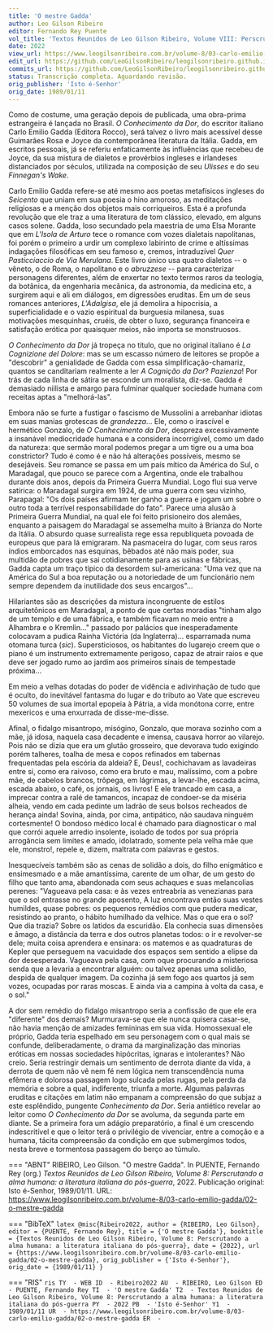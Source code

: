 ```yaml
---
title: 'O mestre Gadda'
author: Leo Gilson Ribeiro
editor: Fernando Rey Puente
vol_title: 'Textos Reunidos de Leo Gilson Ribeiro, Volume VIII: Perscrutando a alma humana: a literatura italiana do pós-guerra'
date: 2022
view_url: https://www.leogilsonribeiro.com.br/volume-8/03-carlo-emilio-gadda/02-o-mestre-gadda
edit_url: https://github.com/LeoGilsonRibeiro/leogilsonribeiro.github.io/edit/main//docs/markdown/volume-8/03-carlo-emilio-gadda/02-o-mestre-gadda.md
commits_url: https://github.com/LeoGilsonRibeiro/leogilsonribeiro.github.io/commits/main/docs/markdown/volume-8/03-carlo-emilio-gadda/02-o-mestre-gadda.md
status: Transcrição completa. Aguardando revisão.
orig_publisher: 'Isto é-Senhor'
orig_date: 1989/01/11
---
```


Como de costume, uma geração depois de publicada, uma obra-prima estrangeira é lançada no Brasil. *O Conhecimento da Dor*, do escritor italiano Carlo Emilio Gadda (Editora Rocco), será talvez o livro mais acessível desse Guimarães Rosa e Joyce da contemporânea literatura da Itália. Gadda, em escritos pessoais, já se referiu enfaticamente às influências que recebeu de Joyce, da sua mistura de dialetos e provérbios ingleses e irlandeses distanciados por séculos, utilizada na composição de seu *Ulisses* e do seu *Finnegan's Wake*.

Carlo Emilio Gadda refere-se até mesmo aos poetas metafísicos ingleses do *Seicento* que uniam em sua poesia o hino amoroso, as meditações religiosas e a menção dos objetos mais corriqueiros. Esta é a profunda revolução que ele traz a uma literatura de tom clássico, elevado, em alguns casos solene. Gadda, loso secundado pela maestria de uma Elsa Morante que em *L'Isola de Arturo* tece o romance com vozes dialetais napolitanas, foi porém o primeiro a urdir um complexo labirinto de crime e altíssimas indagações filosóficas em seu famoso e, cremos, intraduzível *Quer Pasticciaccio de Via Merulana*. Este livro único usa quatro dialetos -- o vêneto, o de Roma, o napolitano e o *abruzzese* -- para caracterizar personagens diferentes, além de enxertar no texto termos raros da teologia, da botânica, da engenharia mecânica, da astronomia, da medicina etc, a surgirem aqui e ali em diálogos, em digressões eruditas. Em um de seus romances anteriores, *L'Adalgisa*, ele já demolira a hipocrisia, a superficialidade e o vazio espiritual da burguesia milanesa, suas motivações mesquinhas, cruéis, de obter o luxo, segurança financeira e satisfação erótica por quaisquer meios, não importa se monstruosos.

*O Conhecimento da Dor* já tropeça no título, que no original italiano é *La Cognizione del Dolore*: mas se um escasso número de leitores se propõe a "descobrir" a genialidade de Gadda com essa simplificação-chamariz, quantos se canditariam realmente a ler *A Cognição da Dor*? *Pazienza*! Por trás de cada linha de sátira se esconde um moralista, diz-se. Gadda é demasiado niilista e amargo para fulminar qualquer sociedade humana com receitas aptas a "melhorá-las".

Embora não se furte a fustigar o fascismo de Mussolini a arrebanhar idiotas em suas manias grotescas de *grandezza*\... Ele, como o irascível e hermético Gonzalo, de *O Conhecimento da Dor*, despreza excessivamente a insanável mediocridade humana e a considera incorrigível, como um dado da natureza: que sermão moral podemos pregar a um tigre ou a uma boa constrictor? Tudo é como é e não há alterações possíveis, mesmo se desejáveis. Seu romance se passa em um país mítico da América do Sul, o Maradagal, que pouco se parece com a Argentina, onde ele trabalhou durante dois anos, depois da Primeira Guerra Mundial. Logo flui sua verve satírica: o Maradagal surgira em 1924, de uma guerra com seu vizinho, Parapagal: "Os dois países afirmam ter ganho a guerra e jogam um sobre o outro toda a terrível responsabilidade do fato". Parece uma alusão à Primeira Guerra Mundial, na qual ele foi feito prisioneiro dos alemães, enquanto a paisagem do Maradagal se assemelha muito à Brianza do Norte da Itália. O absurdo quase surrealista rege essa republiqueta povoada de europeus que para lá emigraram. Na pasmaceira do lugar, com seus raros índios emborcados nas esquinas, bêbados até não mais poder, sua multidão de pobres que sai cotidianamente para as usinas e fábricas, Gadda capta um traço típico da desordem sul-americana: "Uma vez que na América do Sul a boa reputação ou a notoriedade de um funcionário nem sempre dependem da inutilidade dos seus encargos"\...

Hilariantes são as descrições da mistura incongruente de estilos arquitetônicos em Maradagal, a ponto de que certas moradias "tinham algo de um templo e de uma fábrica, e também ficavam no meio entre a Alhambra e o Kremlin\..." passado por palácios que inesperadamente colocavam a pudica Rainha Victória (da Inglaterra)\... esparramada numa otomana turca (*sic*). Supersticiosos, os habitantes do lugarejo creem que o piano é um instrumento extremamente perigoso, capaz de atrair raios e que deve ser jogado rumo ao jardim aos primeiros sinais de tempestade próxima\...

Em meio a velhas dotadas do poder de vidência e adivinhação de tudo que é oculto, do inevitável fantasma do lugar e do tributo ao Vate que escreveu 50 volumes de sua imortal epopeia à Pátria, a vida monótona corre, entre mexericos e uma enxurrada de disse-me-disse.

Afinal, o fidalgo misantropo, misógino, Gonzalo, que morava sozinho com a mãe, já idosa, naquela casa decadente e imensa, causava horror ao vilarejo. Pois não se dizia que era um glutão grosseiro, que devorava tudo exigindo porém talheres, toalha de mesa e copos refinados em tabernas frequentadas pela escória da aldeia? E, Deus!, cochichavam as lavadeiras entre si, como era raivoso, como era bruto e mau, malíssimo, com a pobre mãe, de cabelos brancos, trôpega, em lágrimas, a levar-lhe, escada acima, escada abaixo, o café, os jornais, os livros! E ele trancado em casa, a imprecar contra a ralé de tamancos, incapaz de condoer-se da miséria alheia, vendo em cada pedinte um ladrão de seus bolsos recheados de herança ainda! Sovina, ainda, por cima, antipático, não saudava ninguém cortesmente! O bondoso médico local é chamado para diagnosticar o mal que corrói aquele arredio insolente, isolado de todos por sua própria arrogância sem limites e amado, idolatrado, somente pela velha mãe que ele, monstro!, repele e, dizem, maltrata com palavras e gestos.

Inesquecíveis também são as cenas de solidão a dois, do filho enigmático e ensimesmado e a mãe amantíssima, carente de um olhar, de um gesto do filho que tanto ama, abandonada com seus achaques e suas melancolias perenes: "Vagueava pela casa: e às vezes entreabria as venezianas para que o sol entrasse no grande aposento, A luz encontrava então suas vestes humildes, quase pobres: os pequenos remédios com que pudera medicar, resistindo ao pranto, o hábito humilhado da velhice. Mas o que era o sol? Que dia trazia? Sobre os latidos da escuridão. Ela conhecia suas dimensões e âmago, a distância da terra e dos outros planetas todos: o ir e revolver-se dele; muita coisa aprendera e ensinara: os matemos e as quadraturas de Kepler que perseguem na vacuidade dos espaços sem sentido a elipse da dor desesperada. Vagueava pela casa, com oque procurando a misteriosa senda que a levaria a encontrar alguém: ou talvez apenas uma solidão, despida de qualquer imagem. Da cozinha já sem fogo aos quartos já sem vozes, ocupadas por raras moscas. E ainda via a campina à volta da casa, e o sol."

A dor sem remédio do fidalgo misantropo seria a confissão de que ele era "diferente" dos demais? Murmurava-se que ele nunca quisera casar-se, não havia menção de amizades femininas em sua vida. Homossexual ele próprio, Gadda teria espelhado em seu personagem com o qual mais se confunde, deliberadamente, o drama da marginalização das minorias eróticas em nossas sociedades hipócritas, ignaras e intolerantes? Não creio. Seria restringir demais um sentimento de derrota diante da vida, a derrota de quem não vê nem fé nem lógica nem transcendência numa efêmera e dolorosa passagem logo sulcada pelas rugas, pela perda da memória e sobre a qual, indiferente, triunfa a morte. Algumas palavras eruditas e citações em latim não empanam a compreensão do que subjaz a este esplêndido, pungente *Conhecimento da Dor*. Seria antiético revelar ao leitor como *O Conhecimento da Dor* se avoluma, da segunda parte em diante. Se a primeira fora um adágio preparatório, a final é um crescendo indescritível e que o leitor terá o privilégio de vivenciar, entre a comoção e a humana, tácita compreensão da condição em que submergimos todos, nesta breve e tormentosa passagem do berço ao túmulo.


=== "ABNT"
    RIBEIRO, Leo Gilson. "O mestre Gadda". In PUENTE, Fernando Rey (org.) <em>Textos Reunidos de Leo Gilson Ribeiro, Volume 8: Perscrutando a alma humana: a literatura italiana do pós-guerra</em>, 2022. Publicação original: Isto é-Senhor, 1989/01/11. URL: <a href="stable_url">https://www.leogilsonribeiro.com.br/volume-8/03-carlo-emilio-gadda/02-o-mestre-gadda</a>

=== "BibTeX"
    ```latex
    @misc{Ribeiro2022,
    author = {RIBEIRO, Leo Gilson},
    editor = {PUENTE, Fernando Rey},
    title = {'O mestre Gadda'},
    booktitle = {Textos Reunidos de Leo Gilson Ribeiro, Volume 8: Perscrutando a alma humana: a literatura italiana do pós-guerra},
    date = {2022},
    url = {https://www.leogilsonribeiro.com.br/volume-8/03-carlo-emilio-gadda/02-o-mestre-gadda},
    orig_publisher = {'Isto é-Senhor'},
    orig_date = {1989/01/11}
    }
    ```

=== "RIS"
    ```ris
    TY  - WEB
    ID  - Ribeiro2022
    AU  - RIBEIRO, Leo Gilson
    ED  - PUENTE, Fernando Rey
    TI  - 'O mestre Gadda'
    T2  - Textos Reunidos de Leo Gilson Ribeiro, Volume 8: Perscrutando a alma humana: a literatura italiana do pós-guerra
    PY  - 2022
    PB  - 'Isto é-Senhor'
    Y1  - 1989/01/11
    UR  - https://www.leogilsonribeiro.com.br/volume-8/03-carlo-emilio-gadda/02-o-mestre-gadda
    ER  - 
    ```
